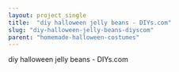 ```yaml
---
layout: project_single
title:  "diy halloween jelly beans - DIYs.com"
slug: "diy-halloween-jelly-beans-diyscom"
parent: "homemade-halloween-costumes"
---
```

diy halloween jelly beans - DIYs.com
